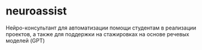 # neuroassist
Нейро-консультант для автоматизации помощи студентам в реализации проектов, а также для поддержки на стажировках на основе речевых моделей (GPT)
